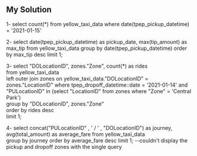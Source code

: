 ## My Solution

1- select count(*) from yellow_taxi_data where date(tpep_pickup_datetime) = '2021-01-15'  


2- select date(tpep_pickup_datetime) as pickup_date,  max(tip_amount) as max_tip from yellow_taxi_data group by date(tpep_pickup_datetime) order by max_tip 
 desc limit 1;


3- select "DOLocationID", zones."Zone", count(*) as rides  
  from yellow_taxi_data  
  left outer join zones on yellow_taxi_data."DOLocationID" = zones."LocationID" 
  where tpep_dropoff_datetime::date = '2021-01-14' and "PULocationID" in (select "LocationID" from zones where "Zone" = 'Central Park')  
  group by "DOLocationID", zones."Zone"  
  order by rides desc  
  limit 1;


4- select concat("PULocationID" , ' / ' , "DOLocationID") as journey, avg(total_amount) as average_fare 
 from yellow_taxi_data  
 group by journey 
 order by average_fare desc 
 limit 1;
 --couldn't display the pickup and dropoff zones with the single query